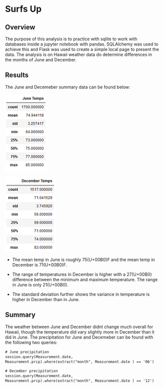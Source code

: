 # Surfs Up

## Overview

The purpose of this analysis is to practice with sqlite to work with databases inside a jupyter notebook with pandas. SQLAlchemy was used to achieve this and Flask was used to create a simple local page to present the data. The analysis is on Hawaii weather data do determine differences in the months of June and December.

## Results

The June and Decemeber summary data can be found below:

![june_temps.PNG](https://github.com/mcwatts88/surfs_up/blob/main/Resources/june_temps.PNG)

![dec_temps.PNG](https://github.com/mcwatts88/surfs_up/blob/main/Resources/dec_temps.PNG)

* The mean temp in June is roughly 75(U+00B0)F and the mean temp in December is 71(U+00B0)F.

* The range of temperatures in December is higher with a 27(U+00B0) difference between the minimum and maximum temperature. The range in June is only 21(U+00B0).

* The standard deviation further shows the variance in temperature is higher in December than in June.

## Summary

The weather between June and December didnt change much overall for Hawaii, though the temperature did vary slightly more in December than it did in June. The precipitation for June and Decemeber can be found with the following two queries:

```
# June precipitation
session.query(Measurement.date, Measurement.prcp).where(extract("month", Measurement.date ) == '06')
```

```
# December precipitation
session.query(Measurement.date, Measurement.prcp).where(extract("month", Measurement.date ) == '12')
```